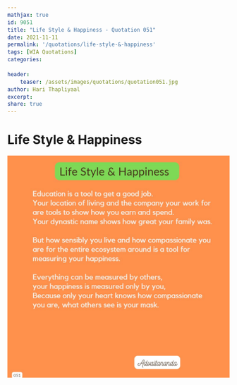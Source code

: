 ```yaml
---
mathjax: true
id: 9051
title: "Life Style & Happiness - Quotation 051"
date: 2021-11-11
permalink: '/quotations/life-style-&-happiness'
tags: [WIA Quotations] 
categories: 

header:
    teaser: /assets/images/quotations/quotation051.jpg
author: Hari Thapliyaal 
excerpt:
share: true 
---
```


# Life Style & Happiness

![Life Style & Happiness](/assets/images/quotations/quotation051.jpg)
